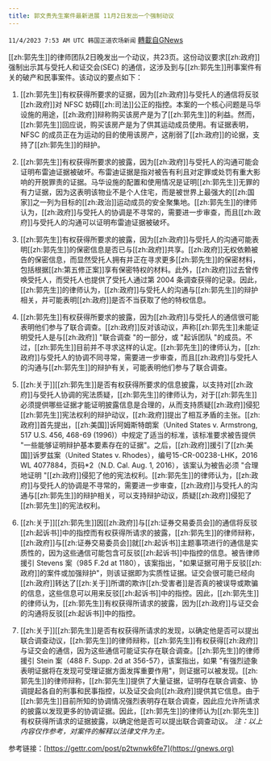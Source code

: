 ```yaml
---
title: 郭文贵先生案件最新进展 11月2日发出一个强制动议
---
```

`11/4/2023 7:53 AM UTC 韩国正道农场新闻` [轉載自GNews](https://gnews.org/articles/1919739)

[[zh:郭先生]]的律师团队2日晚发出一个动议，共23页。这份动议要求[[zh:政府]]强制出示其与受托人和证交会(SEC) 的通信，这涉及到与[[zh:郭先生]]刑事案件有关的破产和民事案件。该动议的要点如下：

1. [[zh:郭先生]]有权获得所要求的证据，因为[[zh:政府]]与受托人的通信将反驳[[zh:政府]]对 NFSC 妨碍[[zh:司法]]公正的指控。本案的一个核心问题是马华设施的用途，[[zh:政府]]辩称购买该房产是为了[[zh:郭先生]]的利益。然而，[[zh:郭先生]]回应说，购买该房产是为了供其运动成员使用。有证据表明，NFSC 的成员正在为运动的目的使用该房产，这削弱了[[zh:政府]]的论据，支持了[[zh:郭先生]]的辩护。

2. [[zh:郭先生]]有权获得所要求的披露，因为[[zh:政府]]与受托人的沟通可能会证明布雷迪证据被破坏。布雷迪证据是指对被告有利且对定罪或处罚有重大影响的开脱罪责的证据。马华设施的配置和使用情况是证明[[zh:郭先生]]无罪的有力证据，因为这表明该物业不是个人住宅，而是被世界上最强大的[[zh:国家]]之一列为目标的[[zh:政治]]运动成员的安全聚集地。[[zh:郭先生]]的律师认为，[[zh:政府]]与受托人的协调是不寻常的，需要进一步审查，而且[[zh:政府]]与受托人的沟通可以证明布雷迪证据被破坏。

3. [[zh:郭先生]]有权获得所要求的披露，因为[[zh:政府]]与受托人的沟通可能表明[[zh:郭先生]]的保密信息是否已与[[zh:政府]]共享。[[zh:政府]]无权依赖被告的保密信息，而显然受托人拥有并正在寻求更多[[zh:郭先生]]的保密材料，包括根据[[zh:第五修正案]]享有保密特权的材料。此外，[[zh:政府]]过去曾传唤受托人，而受托人也提供了受托人通过第 2004 条调查获得的记录。因此，[[zh:郭先生]]的律师认为，[[zh:政府]]与受托人的沟通与[[zh:郭先生]]的辩护相关，并可能表明[[zh:政府]]是否不当获取了他的特权信息。

4. [[zh:郭先生]]有权获得所要求的披露，因为[[zh:政府]]与受托人的通信很可能表明他们参与了联合调查。[[zh:政府]]反对该动议，声称[[zh:郭先生]]未能证明受托人是与[[zh:政府]] "联合调查 "的一部分，或 "起诉团队 "的成员。不过，[[zh:郭先生]]目前并不寻求这样的认定。[[zh:郭先生]]的律师认为，[[zh:政府]]与受托人的协调不同寻常，需要进一步审查，而且[[zh:政府]]与受托人的沟通与[[zh:郭先生]]的辩护有关，可能表明他们参与了联合调查。

5. [[zh:关于]][[zh:郭先生]]是否有权获得所要求的信息披露，以支持对[[zh:政府]]与受托人协调的宪法质疑，[[zh:郭先生]]的律师认为，对于[[zh:郭先生]]必须提供哪些证据才能证明披露信息是合理的，从而支持质疑[[zh:政府]]侵犯[[zh:郭先生]]宪法权利的辩护动议，[[zh:政府]]提出了相互矛盾的主张。[[zh:政府]]首先提出，[[zh:美国]]诉阿姆斯特朗案（United States v. Armstrong, 517 U.S. 456, 468-69 (1996)）中规定了适当的标准，该标准要求被告提供 "一些能够证明辩护基本要素存在的证据"。之后，[[zh:政府]]援引了[[zh:美国]]诉罗兹案（United States v. Rhodes），编号15-CR-00238-LHK，2016 WL 4077884，页码\*2（N.D. Cal. Aug. 1, 2016），该案认为被告必须 "合理地证明 "[[zh:政府]]侵犯了他的宪法权利。[[zh:郭先生]]的律师认为，[[zh:政府]]与受托人的协调是不寻常的，需要进一步审查，[[zh:政府]]与受托人的沟通与[[zh:郭先生]]的辩护相关，可以支持辩护动议，质疑[[zh:政府]]侵犯了[[zh:郭先生]]的宪法权利。

6. [[zh:关于]][[zh:郭先生]]因[[zh:政府]]与[[zh:证券交易委员会]]的通信将反驳[[zh:起诉书]]中的指控而有权获得所请求的披露，[[zh:郭先生]]的律师辩称，[[zh:政府]]与[[zh:证券交易委员会]]就[[zh:起诉书]]主题事项进行的通信是实质性的，因为这些通信可能包含可反驳[[zh:起诉书]]中指控的信息。被告律师援引 Stevens 案（985 F.2d at 1180），该案指出，"如果证据可用于反驳[[zh:政府]]的案件或加强辩护"，则该证据即为实质性证据。证交会很可能已经向[[zh:政府]]转达了[[zh:关于]]所谓的欺诈[[zh:受害者]]是否真的被误导或欺骗的信息，这些信息可以用来反驳[[zh:起诉书]]中的指控。因此，[[zh:郭先生]]的律师认为，[[zh:郭先生]]有权获得所请求的披露，因为[[zh:政府]]与证交会的沟通将反驳[[zh:起诉书]]中的指控。

7. [[zh:关于]][[zh:郭先生]]是否有权获得所请求的发现，以确定他是否可以提出联合调查动议，[[zh:郭先生]]的律师辩称，[[zh:郭先生]]有权获得[[zh:政府]]与证交会的通信，因为这些通信可能证实存在联合调查。[[zh:郭先生]]的律师援引 Stein 案（488 F. Supp. 2d at 356-57），该案指出，如果 "有强烈迹象表明证据将在发现可受理证据方面发挥重要作用"，则证据可以被发现。[[zh:郭先生]]的律师辩称，[[zh:郭先生]]提供了大量证据，证明存在联合调查、协调提起各自的刑事和民事指控，以及证交会向[[zh:政府]]提供其它信息。由于[[zh:郭先生]]目前所知的协调情况强烈表明存在联合调查，因此应允许所请求的披露以发现更多的协调证据。因此，[[zh:郭先生]]的律师认为[[zh:郭先生]]有权获得所请求的证据披露，以确定他是否可以提出联合调查动议。
*注：以上内容仅作参考，对案件的解释以法律文件为主。*

参考链接：[https://gettr.com/post/p2twnwk6fe7](https://gnews.org)

